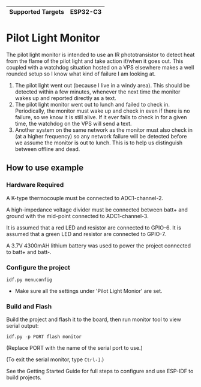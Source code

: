 | Supported Targets | ESP32-C3 |
| ----------------- | -------- |

# Pilot Light Monitor

The pilot light monitor is intended to use an IR phototransistor to detect heat from the flame of the pilot light and take action if/when it goes out. This coupled with a watchdog situation hosted on a VPS elsewhere makes a well rounded setup so I know what kind of failure I am looking at.

1) The pilot light went out (because I live in a windy area). This should be
   detected within a few minutes, whenever the next time the monitor wakes up
   and reported directly as a text.
2) The pilot light monitor went out to lunch and failed to check in.
   Periodically, the monitor must wake up and check in even if there is no
   failure, so we know it is still alive. If it ever fails to check in for a
   given time, the watchdog on the VPS will send a text.
3) Another system on the same network as the monitor must also check in (at a
   higher frequency) so any network failure will be detected before we assume
   the monitor is out to lunch. This is to help us distinguish between offline
   and dead.

## How to use example

### Hardware Required

A K-type thermocouple must be connected to ADC1-channel-2.

A high-impedance voltage divider must be connected between batt+ and ground
with the mid-point connected to ADC1-channel-3.

It is assumed that a red LED and resistor are connected to GPIO-6.
It is assumed that a green LED and resistor are connected to GPIO-7.

A 3.7V 4300mAH lithium battery was used to power the project connected to batt+
and batt-.

### Configure the project

```
idf.py menuconfig
```

* Make sure all the settings under 'Pilot Light Monior' are set.

### Build and Flash

Build the project and flash it to the board, then run monitor tool to view serial output:

```
idf.py -p PORT flash monitor
```

(Replace PORT with the name of the serial port to use.)

(To exit the serial monitor, type ``Ctrl-]``.)

See the Getting Started Guide for full steps to configure and use ESP-IDF to build projects.

